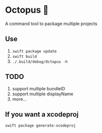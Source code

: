 # Octopus 🐙
A command tool to package multiple projects

## Use
1. `swift package update`
2. `swift build`
3. `./.build/debug/Octopus -h`

## TODO
1. support multiple bundleID
2. support multiple displayName
3. more...

## If you want a xcodeproj
`swift package generate-xcodeproj`
